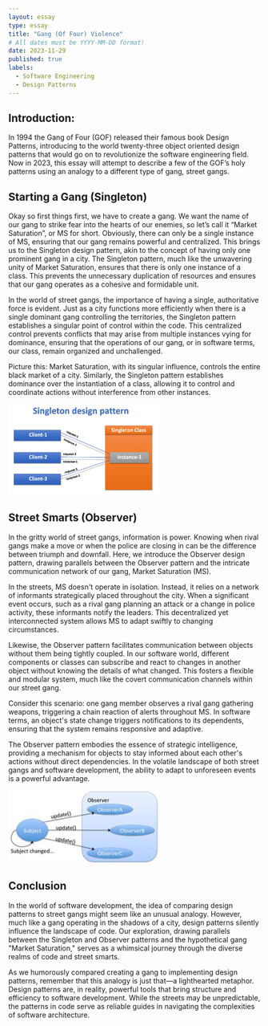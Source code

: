 ```yaml
---
layout: essay
type: essay
title: "Gang (Of Four) Violence"
# All dates must be YYYY-MM-DD format!
date: 2023-11-29
published: true
labels:
  - Software Engineering
  - Design Patterns
---
```

## Introduction:
In 1994 the Gang of Four (GOF) released their famous book Design Patterns, introducing to the world twenty-three object oriented design patterns that would go on to revolutionize the software engineering field. Now in 2023, this essay will attempt to describe a few of the GOF’s holy patterns using an analogy to a different type of gang, street gangs. 

## Starting a Gang (Singleton)
Okay so first things first, we have to create a gang. We want the name of our gang to strike fear into the hearts of our enemies, so let’s call it “Market Saturation”, or MS for short. Obviously, there can only be a single instance of MS, ensuring that our gang remains powerful and centralized. This brings us to the Singleton design pattern, akin to the concept of having only one prominent gang in a city. The Singleton pattern, much like the unwavering unity of Market Saturation, ensures that there is only one instance of a class. This prevents the unnecessary duplication of resources and ensures that our gang operates as a cohesive and formidable unit.

In the world of street gangs, the importance of having a single, authoritative force is evident. Just as a city functions more efficiently when there is a single dominant gang controlling the territories, the Singleton pattern establishes a singular point of control within the code. This centralized control prevents conflicts that may arise from multiple instances vying for dominance, ensuring that the operations of our gang, or in software terms, our class, remain organized and unchallenged.

Picture this: Market Saturation, with its singular influence, controls the entire black market of a city. Similarly, the Singleton pattern establishes dominance over the instantiation of a class, allowing it to control and coordinate actions without interference from other instances.

<img class="img-fluid" src="../img/singleton.png" width="300px">

## Street Smarts (Observer)
In the gritty world of street gangs, information is power. Knowing when rival gangs make a move or when the police are closing in can be the difference between triumph and downfall. Here, we introduce the Observer design pattern, drawing parallels between the Observer pattern and the intricate communication network of our gang, Market Saturation (MS).

In the streets, MS doesn't operate in isolation. Instead, it relies on a network of informants strategically placed throughout the city. When a significant event occurs, such as a rival gang planning an attack or a change in police activity, these informants notify the leaders. This decentralized yet interconnected system allows MS to adapt swiftly to changing circumstances.

Likewise, the Observer pattern facilitates communication between objects without them being tightly coupled. In our software world, different components or classes can subscribe and react to changes in another object without knowing the details of what changed. This fosters a flexible and modular system, much like the covert communication channels within our street gang.

Consider this scenario: one gang member observes a rival gang gathering weapons, triggering a chain reaction of alerts throughout MS. In software terms, an object's state change triggers notifications to its dependents, ensuring that the system remains responsive and adaptive.

The Observer pattern embodies the essence of strategic intelligence, providing a mechanism for objects to stay informed about each other's actions without direct dependencies. In the volatile landscape of both street gangs and software development, the ability to adapt to unforeseen events is a powerful advantage.

<img class="img-fluid" src="../img/image.png" width="300px">

## Conclusion
In the world of software development, the idea of comparing design patterns to street gangs might seem like an unusual analogy. However, much like a gang operating in the shadows of a city, design patterns silently influence the landscape of code. Our exploration, drawing parallels between the Singleton and Observer patterns and the hypothetical gang "Market Saturation," serves as a whimsical journey through the diverse realms of code and street smarts.

As we humorously compared creating a gang to implementing design patterns, remember that this analogy is just that—a lighthearted metaphor. Design patterns are, in reality, powerful tools that bring structure and efficiency to software development. While the streets may be unpredictable, the patterns in code serve as reliable guides in navigating the complexities of software architecture.
